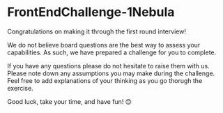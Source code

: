 # FrontEndChallenge-1Nebula
Congratulations on making it through the first round interview!

We do not believe board questions are the best way to assess your capabilities. As such, we have prepared a challenge for you to complete.

If you have any questions please do not hesitate to raise them with us. Please note down any assumptions you may make during the challenge. Feel free to add explanations of your thinking as you go thorugh the exercise.

Good luck, take your time, and have fun! 😊
